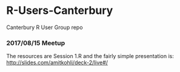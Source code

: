 # R-Users-Canterbury
Canterbury R User Group repo

### 2017/08/15 Meetup
The resources are Session 1.R and the fairly simple presentation is: http://slides.com/amitkohli/deck-2/live#/
